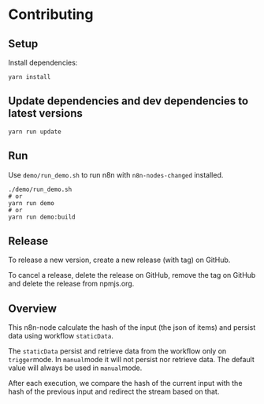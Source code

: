 # Contributing

## Setup

Install dependencies:

```shell
yarn install
```

## Update dependencies and dev dependencies to latest versions

```shell
yarn run update
```

## Run

Use `demo/run_demo.sh` to run n8n with `n8n-nodes-changed` installed.

```shell
./demo/run_demo.sh
# or
yarn run demo
# or
yarn run demo:build
```

## Release

To release a new version, create a new release (with tag) on GitHub.

To cancel a release, delete the release on GitHub, remove the tag on GitHub and delete the release from npmjs.org.

## Overview

This n8n-node calculate the hash of the input (the json of items) and persist data using workflow `staticData`.

The `staticData` persist and retrieve data from the workflow only on `trigger`mode. In `manual`mode it will not persist
nor retrieve data. The default value will always be used in `manual`mode.

After each execution, we compare the hash of the current input with the hash of the previous input and redirect the
stream based on that.
